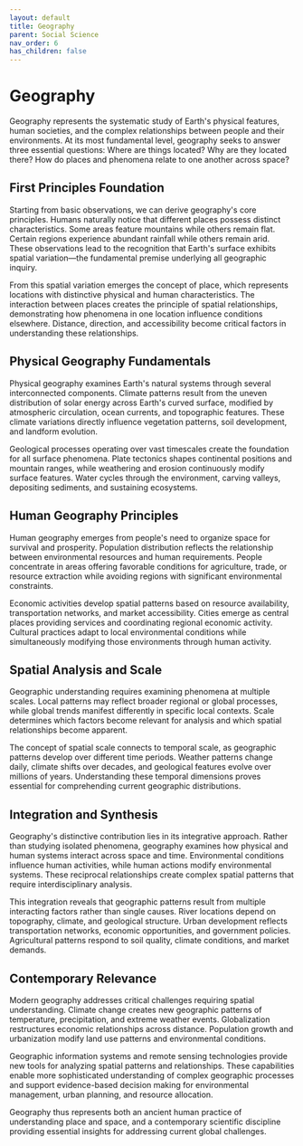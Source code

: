 ```yaml
---
layout: default
title: Geography
parent: Social Science
nav_order: 6
has_children: false
---
```


# Geography

Geography represents the systematic study of Earth's physical features, human societies, and the complex relationships between people and their environments. At its most fundamental level, geography seeks to answer three essential questions: Where are things located? Why are they located there? How do places and phenomena relate to one another across space?

## First Principles Foundation

Starting from basic observations, we can derive geography's core principles. Humans naturally notice that different places possess distinct characteristics. Some areas feature mountains while others remain flat. Certain regions experience abundant rainfall while others remain arid. These observations lead to the recognition that Earth's surface exhibits spatial variation—the fundamental premise underlying all geographic inquiry.

From this spatial variation emerges the concept of place, which represents locations with distinctive physical and human characteristics. The interaction between places creates the principle of spatial relationships, demonstrating how phenomena in one location influence conditions elsewhere. Distance, direction, and accessibility become critical factors in understanding these relationships.

## Physical Geography Fundamentals

Physical geography examines Earth's natural systems through several interconnected components. Climate patterns result from the uneven distribution of solar energy across Earth's curved surface, modified by atmospheric circulation, ocean currents, and topographic features. These climate variations directly influence vegetation patterns, soil development, and landform evolution.

Geological processes operating over vast timescales create the foundation for all surface phenomena. Plate tectonics shapes continental positions and mountain ranges, while weathering and erosion continuously modify surface features. Water cycles through the environment, carving valleys, depositing sediments, and sustaining ecosystems.

## Human Geography Principles

Human geography emerges from people's need to organize space for survival and prosperity. Population distribution reflects the relationship between environmental resources and human requirements. People concentrate in areas offering favorable conditions for agriculture, trade, or resource extraction while avoiding regions with significant environmental constraints.

Economic activities develop spatial patterns based on resource availability, transportation networks, and market accessibility. Cities emerge as central places providing services and coordinating regional economic activity. Cultural practices adapt to local environmental conditions while simultaneously modifying those environments through human activity.

## Spatial Analysis and Scale

Geographic understanding requires examining phenomena at multiple scales. Local patterns may reflect broader regional or global processes, while global trends manifest differently in specific local contexts. Scale determines which factors become relevant for analysis and which spatial relationships become apparent.

The concept of spatial scale connects to temporal scale, as geographic patterns develop over different time periods. Weather patterns change daily, climate shifts over decades, and geological features evolve over millions of years. Understanding these temporal dimensions proves essential for comprehending current geographic distributions.

## Integration and Synthesis

Geography's distinctive contribution lies in its integrative approach. Rather than studying isolated phenomena, geography examines how physical and human systems interact across space and time. Environmental conditions influence human activities, while human actions modify environmental systems. These reciprocal relationships create complex spatial patterns that require interdisciplinary analysis.

This integration reveals that geographic patterns result from multiple interacting factors rather than single causes. River locations depend on topography, climate, and geological structure. Urban development reflects transportation networks, economic opportunities, and government policies. Agricultural patterns respond to soil quality, climate conditions, and market demands.

## Contemporary Relevance

Modern geography addresses critical challenges requiring spatial understanding. Climate change creates new geographic patterns of temperature, precipitation, and extreme weather events. Globalization restructures economic relationships across distance. Population growth and urbanization modify land use patterns and environmental conditions.

Geographic information systems and remote sensing technologies provide new tools for analyzing spatial patterns and relationships. These capabilities enable more sophisticated understanding of complex geographic processes and support evidence-based decision making for environmental management, urban planning, and resource allocation.

Geography thus represents both an ancient human practice of understanding place and space, and a contemporary scientific discipline providing essential insights for addressing current global challenges.
